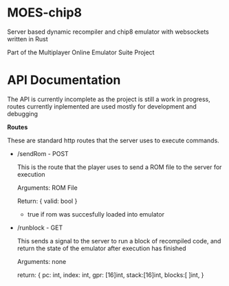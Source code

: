 # MOES-chip8
Server based dynamic recompiler and chip8 emulator with websockets written in Rust

Part of the Multiplayer Online Emulator Suite Project

API Documentation
=================

The API is currently incomplete as the project is still a work in progress, routes currently inplemented are used mostly for development and debugging

**Routes**
  
  These are standard http routes that the server uses to execute commands.

* /sendRom - POST

  This is the route that the player uses to send a ROM file to the server for execution 
  
  Arguments: ROM File
 
  Return: { valid: bool }
    * true if rom was succesfully loaded into emulator 
  
* /runblock - GET

  This sends a signal to the server to run a block of recompiled code, and return the state of the emulator after execution has finished 
  
  Arguments: none
  
  return: {  pc: int, 
             index: int, 
             gpr: [16]int, 
             stack:[16]int, 
             blocks:[ ]int, 
           }
  
